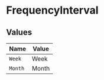 # FrequencyInterval


## Values

| Name    | Value   |
| ------- | ------- |
| `Week`  | Week    |
| `Month` | Month   |